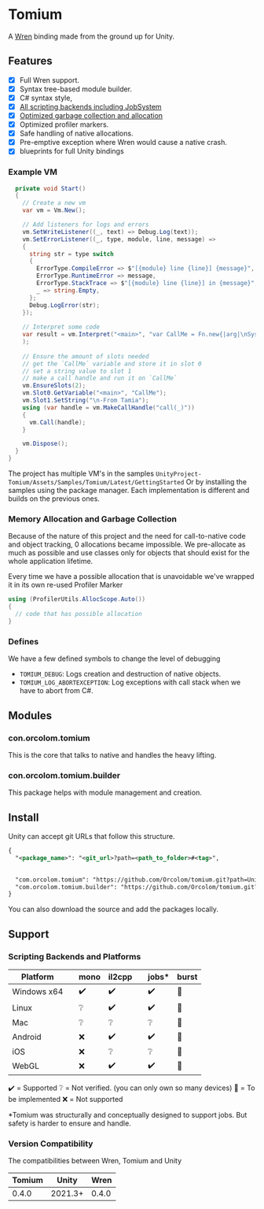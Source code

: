 # Tomium

A [Wren](https://wren.io/) binding made from the ground up for Unity.

## Features

- [x] Full Wren support.
- [x] Syntax tree-based module builder.
- [x] C# syntax style,
- [x] [All scripting backends including JobSystem](#scripting-backends-and-platforms)
- [x] [Optimized garbage collection and allocation](#memory-allocation-and-garbage-collection)
- [x] Optimized profiler markers.
- [x] Safe handling of native allocations.
- [x] Pre-emptive exception where Wren would cause a native crash.
- [x] blueprints for full Unity bindings

### Example VM

```cs
  private void Start()
  {
    // Create a new vm
    var vm = Vm.New();

    // Add listeners for logs and errors
    vm.SetWriteListener((_, text) => Debug.Log(text));
    vm.SetErrorListener((_, type, module, line, message) =>
    {
      string str = type switch
      {
        ErrorType.CompileError => $"[{module} line {line}] {message}",
        ErrorType.RuntimeError => message,
        ErrorType.StackTrace => $"[{module} line {line}] in {message}",
        _ => string.Empty,
      };
      Debug.LogError(str);
    });
    
    // Interpret some code
    var result = vm.Interpret("<main>", "var CallMe = Fn.new{|arg|\nSystem.print(\"Hello World %(arg)\")\n}"
    );
    
    // Ensure the amount of slots needed
    // get the `CallMe` variable and store it in slot 0
    // set a string value to slot 1
    // make a call handle and run it on `CallMe`
    vm.EnsureSlots(2);
    vm.Slot0.GetVariable("<main>", "CallMe");
    vm.Slot1.SetString("\n-From Tamia");
    using (var handle = vm.MakeCallHandle("call(_)"))
    {
      vm.Call(handle);
    }

    vm.Dispose();
  }
}
```

The project has multiple VM's in the samples `UnityProject-Tomium/Assets/Samples/Tomium/Latest/GettingStarted`
Or by installing the samples using the package manager. Each implementation is different and builds on the previous ones.

### Memory Allocation and Garbage Collection

Because of the nature of this project and the need for call-to-native code and object tracking, 0 allocations became impossible. We pre-allocate as much as possible and use classes only for objects that should exist for the whole application lifetime.

Every time we have a possible allocation that is unavoidable we've wrapped it in its own re-used Profiler Marker  

```cs
using (ProfilerUtils.AllocScope.Auto())
{
  // code that has possible allocation
}
```

### Defines

We have a few defined symbols to change the level of debugging

- `TOMIUM_DEBUG`: Logs creation and destruction of native objects.
- `TOMIUM_LOG_ABORTEXCEPTION`: Log exceptions with call stack when we have to abort from C#.

## Modules

### con.orcolom.tomium

This is the core that talks to native and handles the heavy lifting.

### con.orcolom.tomium.builder

This package helps with module management and creation.

## Install

Unity can accept git URLs that follow this structure.

```xml
{
  "<package_name>": "<git_url>?path=<path_to_folder>#<tag>",

  
  "com.orcolom.tomium": "https://github.com/Orcolom/tomium.git?path=UnityProject-Tomium/Packages/com.orcolom.tomium#1.0.0", 
  "com.orcolom.tomium.builder": "https://github.com/Orcolom/tomium.git?path=UnityProject-Tomium/Packages/com.orcolom.tomium.builder#1.0.0", 
}
```

You can also download the source and add the packages locally.

## Support

### Scripting Backends and Platforms

|Platform    | |mono |il2cpp | |jobs*|burst |
|------------|-|-----|-------|-|-----|------|
|Windows x64 | |✔️   |✔️    | |✔️   |🚧   |
|Linux       | |❔   |✔️    | |✔️   |🚧   |
|Mac         | |❔   |❔    | |❔   |🚧   |
|Android     | |❌   |✔️    | |✔️   |🚧   |
|iOS         | |❌   |❔    | |❔   |🚧   |
|WebGL       | |❌   |✔️    | |✔️   |🚧   |

✔️ = Supported
❔ = Not verified. (you can only own so many devices)
🚧 = To be implemented
❌ = Not supported

*Tomium was structurally and conceptually designed to support jobs. But safety is harder to ensure and handle.

### Version Compatibility

The compatibilities between Wren, Tomium and Unity

|Tomium  |Unity      |Wren    |
|--------|-----------|--------|
|0.4.0   |2021.3+    |0.4.0   |
